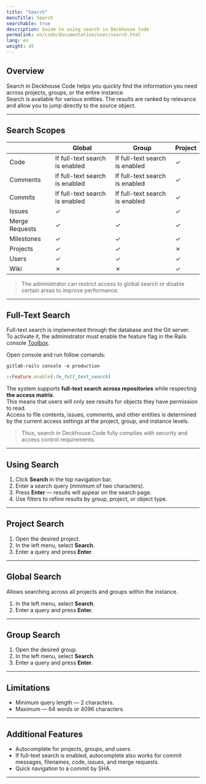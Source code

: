 ```yaml
---
title: "Search"
menuTitle: Search
searchable: true
description: Guide to using search in Deckhouse Code
permalink: en/code/documentation/user/search.html
lang: en
weight: 45
---
```


## Overview

Search in Deckhouse Code helps you quickly find the information you need across projects, groups, or the entire instance.  
Search is available for various entities. The results are ranked by relevance and allow you to jump directly to the source object.

---

## Search Scopes

|                      | Global | Group | Project |
|----------------------|---------|--------|----------|
| Code                 | If full-text search is enabled | If full-text search is enabled | ✓ |
| Comments             | If full-text search is enabled | If full-text search is enabled | ✓ |
| Commits              | If full-text search is enabled | If full-text search is enabled | ✓ |
| Issues               | ✓ | ✓ | ✓ |
| Merge Requests       | ✓ | ✓ | ✓ |
| Milestones           | ✓ | ✓ | ✓ |
| Projects             | ✓ | ✓ | ✗ |
| Users                | ✓ | ✓ | ✓ |
| Wiki                 | ✗ | ✗ | ✓ |

> The administrator can restrict access to global search or disable certain areas to improve performance.

---

## Full-Text Search

Full-text search is implemented through the database and the Git server.  
To activate it, the administrator must enable the feature flag in the Rails console [Toolbox](/modules/code/stable/maintenance.html#toolbox).  

Open console and run follow comands:

```shell
gitlab-rails console -e production
```

```ruby
::Feature.enable(:fe_full_text_search)
```

The system supports **full-text search across repositories** while respecting **the access matrix**.  
This means that users will only see results for objects they have permission to read.  
Access to file contents, issues, comments, and other entities is determined by the current access settings at the project, group, and instance levels.

> Thus, search in Deckhouse Code fully complies with security and access control requirements.

---

## Using Search

1. Click **Search** in the top navigation bar.  
2. Enter a search query (minimum of two characters).  
3. Press **Enter** — results will appear on the search page.  
4. Use filters to refine results by group, project, or object type.

---

## Project Search

1. Open the desired project.  
2. In the left menu, select **Search**.  
3. Enter a query and press **Enter**.  

---

## Global Search

Allows searching across all projects and groups within the instance.

1. In the left menu, select **Search**.  
2. Enter a query and press **Enter**.  

---

## Group Search

1. Open the desired group.  
2. In the left menu, select **Search**.  
3. Enter a query and press **Enter**.  

---

## Limitations

- Minimum query length — 2 characters.  
- Maximum — 64 words or 4096 characters.  

---

## Additional Features

- Autocomplete for projects, groups, and users.  
- If full-text search is enabled, autocomplete also works for commit messages, filenames, code, issues, and merge requests.  
- Quick navigation to a commit by SHA.  

---
